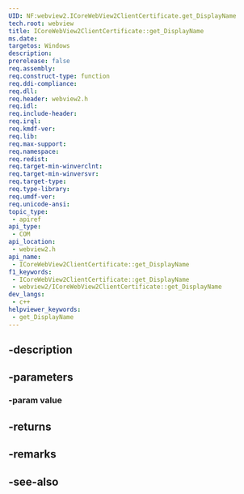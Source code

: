 ```yaml
---
UID: NF:webview2.ICoreWebView2ClientCertificate.get_DisplayName
tech.root: webview
title: ICoreWebView2ClientCertificate::get_DisplayName
ms.date: 
targetos: Windows
description: 
prerelease: false
req.assembly: 
req.construct-type: function
req.ddi-compliance: 
req.dll: 
req.header: webview2.h
req.idl: 
req.include-header: 
req.irql: 
req.kmdf-ver: 
req.lib: 
req.max-support: 
req.namespace: 
req.redist: 
req.target-min-winverclnt: 
req.target-min-winversvr: 
req.target-type: 
req.type-library: 
req.umdf-ver: 
req.unicode-ansi: 
topic_type:
 - apiref
api_type:
 - COM
api_location:
 - webview2.h
api_name:
 - ICoreWebView2ClientCertificate::get_DisplayName
f1_keywords:
 - ICoreWebView2ClientCertificate::get_DisplayName
 - webview2/ICoreWebView2ClientCertificate::get_DisplayName
dev_langs:
 - c++
helpviewer_keywords:
 - get_DisplayName
---
```


## -description

## -parameters

### -param value

## -returns

## -remarks

## -see-also

